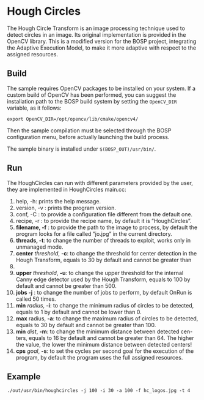 # Hough Circles

The Hough Circle Transform is an image processing technique used to detect
circles in an image. Its original implementation is provided in the OpenCV
library. This is a modified version for the BOSP project, integrating the
Adaptive Execution Model, to make it more adaptive with respect to the assigned
resources.


## Build ##

The sample requires OpenCV packages to be installed on your system.
If a custom build of OpenCV has been performed, you can suggest the
installation path to the BOSP build system by setting the `OpenCV_DIR` variable,
as it follows:

`export OpenCV_DIR=/opt/opencv/lib/cmake/opencv4/`

Then the sample compilation must be selected through the BOSP configuration
menu, before actually launching the build process.

The sample binary is installed under `$(BOSP_OUT)/usr/bin/`.


## Run ##

The HoughCircles can run with different parameters provided by the user,
they are implemented in HoughCircles main.cc:

1. help, -h: prints the help message.
2. version, -v : prints the program version.
3. conf, -C : to provide a configuration file different from the default one.
4. recipe, -r : to provide the recipe name, by default it is ”HoughCircles”.
5. **filename, -f** : to provide the path to the image to process, by default
the program looks for a file called ”jo.jpg” in the current directory.
6. **threads, -t**: to change the number of threads to exploit, works only in
unmanaged mode.
7. **center** *threshold*, **-c**: to change the threshold for center detection in the
Hough Transform, equals to 30 by default and cannot be greater than
250.
8. **upper** *threshold*, **-u**: to change the upper threshold for the internal
Canny edge detector used by the Hough Transform, equals to 100 by
default and cannot be greater than 500.
9. **jobs -j** : to change the number of jobs to perform, by default OnRun
is called 50 times.
10. **min** *radius*, **-i**: to change the minimum radius of circles to be detected,
equals to 1 by default and cannot be lower than 0.
11. **max** radius, **-a**: to change the maximum radius of circles to be detected,
equals to 30 by default and cannot be greater than 100.
12. **min** *dist*, **-m**: to change the minimum distance between detected cen-
ters, equals to 16 by default and cannot be greater than 64. The higher
the value, the lower the minimum distance between detected centers!
13. **cps** *goal*, **-s**: to set the cycles per second goal for the execution of the
program, by default the program uses the full assigned resources.

## Example ##

`./out/usr/bin/houghcircles -j 100 -i 30 -a 100 -f hc_logos.jpg -t 4`

